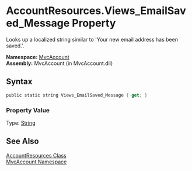 AccountResources.Views_EmailSaved_Message Property
==================================================
Looks up a localized string similar to 'Your new email address has been saved.'.

**Namespace:** [MvcAccount][1]  
**Assembly:** MvcAccount (in MvcAccount.dll)

Syntax
------

```csharp
public static string Views_EmailSaved_Message { get; }
```

### Property Value
Type: [String][2]

See Also
--------
[AccountResources Class][3]  
[MvcAccount Namespace][1]  

[1]: ../README.md
[2]: http://msdn.microsoft.com/en-us/library/s1wwdcbf
[3]: README.md